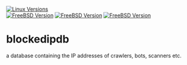 [![Linux Versions](https://img.shields.io/badge/Linux-iptables-orange)](https://www.netfilter.org/projects/iptables/index.html)<br />
[![FreeBSD Version](https://img.shields.io/badge/FreeBSD-PF-brightgreen)](https://docs.freebsd.org/en/books/handbook/firewalls/)
[![FreeBSD Version](https://img.shields.io/badge/FreeBSD-IPFW-brightgreen)](https://docs.freebsd.org/en/books/handbook/firewalls/)
[![FreeBSD Version](https://img.shields.io/badge/FreeBSD-IPFILTER-brightgreen)](https://docs.freebsd.org/en/books/handbook/firewalls/)

# blockedipdb
a database containing the IP addresses of crawlers, bots, scanners etc.
